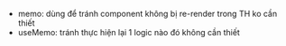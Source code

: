 - memo: dùng để tránh component không bị re-render trong TH ko cần thiết
- useMemo: tránh thực hiện lại 1 logic nào đó không cần thiết 